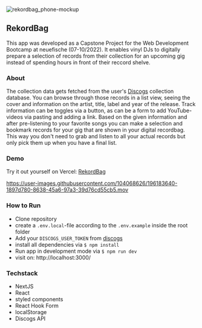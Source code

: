 
![rekordbag_phone-mockup](https://user-images.githubusercontent.com/104068626/196662850-ad47a830-3a45-4762-ad03-5bb55d4a9222.png)


## RekordBag 

This app was developed as a Capstone Project for the Web Development Bootcamp at neuefische (07-10/2022). It enables vinyl DJs to digitally prepare a selection of records from their collection for an upcoming gig instead of spending hours in front of their reccord shelve. 


### About 
The collection data gets fetched from the user's [Discogs](https://www.discogs.com/) collection database. You can browse through those records in a list view, seeing the cover and information on the artist, title, label and year of the release. Track information can be toggles via a button, as can be a form to add YouTube-videos via pasting and adding a link. Based on the given information and after pre-listening to your favorite songs you can make a selection and bookmark records for your gig that are shown in your digital recordbag. This way you don't need to grab and listen to all your actual records but only pick them up when you have a final list. 


### Demo
Try it out yourself on Vercel: [RekordBag](https://rekordbag.vercel.app/)

https://user-images.githubusercontent.com/104068626/196183640-1897d780-8638-45a6-97a3-39d76cd55cb5.mov


### How to Run
- Clone repository
- create a `.env.local`-file according to the `.env.example` inside the root folder
- Add your `DISCOGS_USER_TOKEN` from [discogs](https://www.discogs.com/)
- install all dependencies via `$ npm install`
- Run app in development mode via `$ npm run dev`
- visit on: http://localhost:3000/


### Techstack
- NextJS
- React
- styled components
- React Hook Form
- localStorage
- Discogs API
